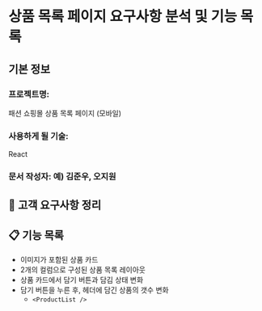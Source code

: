 # 상품 목록 페이지 요구사항 분석 및 기능 목록

##  기본 정보
### 프로젝트명: 
패션 쇼핑몰 상품 목록 페이지 (모바일)

### 사용하게 될 기술: 
React

### 문서 작성자: 예) 김준우, 오지원

## 📝 고객 요구사항 정리

## 📋 기능 목록
- 이미지가 포함된 상품 카드
- 2개의 컬럼으로 구성된 상품 목록 레이아웃
- 상품 카드에서 담기 버튼과 담김 상태 변화
- 담기 버튼을 누른 후, 헤더에 담긴 상품의 갯수 변화
  - `<ProductList />`
